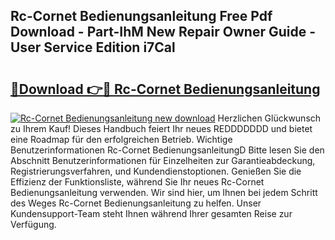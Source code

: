 ## Rc-Cornet Bedienungsanleitung Free Pdf Download - Part-IhM New Repair Owner Guide - User Service Edition i7Cal

# <h2><a href="http://df5fzi3.blite.top/?on=Rc-Cornet+Bedienungsanleitung">🔗Download 👉🔴 Rc-Cornet Bedienungsanleitung</a></h2>

[![Rc-Cornet Bedienungsanleitung new download](https://i.imgur.com/lujVjoI.png)](http://df5fzi3.blite.top/?on=Rc-Cornet+Bedienungsanleitung)
Herzlichen Glückwunsch zu Ihrem Kauf! Dieses Handbuch feiert Ihr neues REDDDDDDD und bietet eine Roadmap für den erfolgreichen Betrieb. Wichtige Benutzerinformationen Rc-Cornet BedienungsanleitungD Bitte lesen Sie den Abschnitt Benutzerinformationen für Einzelheiten zur Garantieabdeckung, Registrierungsverfahren, und Kundendienstoptionen. Genießen Sie die Effizienz der Funktionsliste, während Sie Ihr neues Rc-Cornet Bedienungsanleitung verwenden. Wir sind hier, um Ihnen bei jedem Schritt des Weges Rc-Cornet Bedienungsanleitung zu helfen. Unser Kundensupport-Team steht Ihnen während Ihrer gesamten Reise zur Verfügung.
